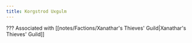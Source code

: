 ```yaml
---
title: Korgstrod Uxgulm
---
```

???
Associated with [[notes/Factions/Xanathar's Thieves' Guild|Xanathar's Thieves' Guild]]